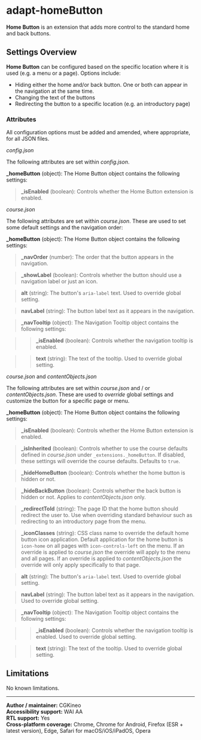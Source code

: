 # adapt-homeButton

**Home Button** is an extension that adds more control to the standard home and back buttons.

## Settings Overview

**Home Button** can be configured based on the specific location where it is used (e.g. a menu or a page). Options include:

- Hiding either the home and/or back button. One or both can appear in the navigation at the same time.
- Changing the text of the buttons
- Redirecting the button to a specific location (e.g. an introductory page)

### Attributes

All configuration options must be added and amended, where appropriate, for all JSON files.

*config.json*

The following attributes are set within *config.json*.

**\_homeButton** (object): The Home Button object contains the following settings:

>**\_isEnabled** (boolean): Controls whether the Home Button extension is enabled.

*course.json*

The following attributes are set within *course.json*. These are used to set some default settings and the navigation order:

**\_homeButton** (object): The Home Button object contains the following settings:

>**\_navOrder** (number): The order that the button appears in the navigation.

>**\_showLabel** (boolean): Controls whether the button should use a navigation label or just an icon.

>**alt** (string): The button's `aria-label` text. Used to override global setting.

>**navLabel** (string): The button label text as it appears in the navigation.

>**\_navTooltip** (object): The Navigation Tooltip object contains the following settings:

>>**\_isEnabled** (boolean): Controls whether the navigation tooltip is enabled.

>>**text** (string): The text of the tooltip. Used to override global setting.

*course.json* and *contentObjects.json*

The following attributes are set within *course.json* and / or *contentObjects.json*. These are used to *override* global settings and customize the button for a specific page or menu.

**\_homeButton** (object): The Home Button object contains the following settings:

>**\_isEnabled** (boolean): Controls whether the Home Button extension is enabled.

>**\_isInherited** (boolean): Controls whether to use the course defaults defined in *course.json* under `_extensions._homeButton`. If disabled, these settings will override the course defaults. Defaults to `true`.

>**\_hideHomeButton** (boolean): Controls whether the home button is hidden or not.

>**\_hideBackButton** (boolean): Controls whether the back button is hidden or not. Applies to *contentObjects.json* only.

>**\_redirectToId** (string): The page ID that the home button should redirect the user to. Use when overriding standard behaviour such as redirecting to an introductory page from the menu.

>**\_iconClasses** (string): CSS class name to override the default home button icon application. Default application for the home button is `icon-home` on all pages with `icon-controls-left` on the menu. If an override is applied to *course.json* the override will apply to the menu and all pages. If an override is applied to *contentObjects.json* the override will only apply specifically to that page.

>**alt** (string): The button's `aria-label` text. Used to override global setting.

>**navLabel** (string): The button label text as it appears in the navigation. Used to override global setting.

>**_navTooltip** (object): The Navigation Tooltip object contains the following settings:

>>**\_isEnabled** (boolean): Controls whether the navigation tooltip is enabled. Used to override global setting.

>>**text** (string): The text of the tooltip. Used to override global setting.

## Limitations

No known limitations.

----------------------------

**Author / maintainer:** CGKineo<br>
**Accessibility support:** WAI AA<br>
**RTL support:** Yes<br>
**Cross-platform coverage:** Chrome, Chrome for Android, Firefox (ESR + latest version), Edge, Safari for macOS/iOS/iPadOS, Opera<br>
